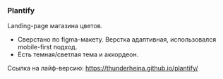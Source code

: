 ### Plantify

Landing-page магазина цветов. 
- Сверстано по figma-макету. Верстка адаптивная, использовался mobile-first подход.
- Есть темная/светлая тема и аккордеон. 

Ссылка на лайф-версию:
https://thunderheina.github.io/plantify/